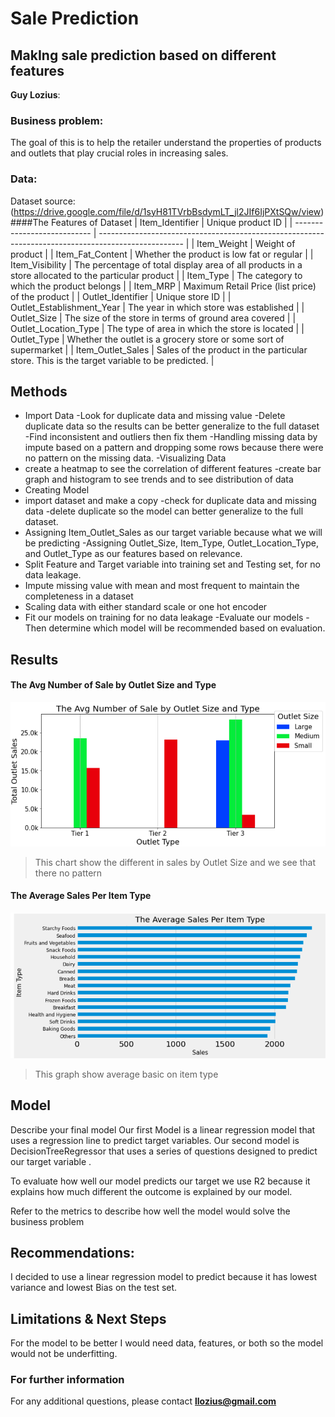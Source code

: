 # Sale Prediction
## MakIng sale prediction based on different  features

**Guy Lozius**: 

### Business problem:

The goal of this is to help the retailer understand the properties of products and outlets that play crucial roles in increasing sales.


### Data:

Dataset source: (https://drive.google.com/file/d/1syH81TVrbBsdymLT_jl2JIf6IjPXtSQw/view)
####The Features of Dataset
| Item\_Identifier            | Unique product ID                                                                                   |
| --------------------------- | --------------------------------------------------------------------------------------------------- |
| Item\_Weight                | Weight of product                                                                                   |
| Item\_Fat\_Content          | Whether the product is low fat or regular                                                           |
| Item\_Visibility            | The percentage of total display area of all products in a store allocated to the particular product |
| Item\_Type                  | The category to which the product belongs                                                           |
| Item\_MRP                   | Maximum Retail Price (list price) of the product                                                    |
| Outlet\_Identifier          | Unique store ID                                                                                     |
| Outlet\_Establishment\_Year | The year in which store was established                                                             |
| Outlet\_Size                | The size of the store in terms of ground area covered                                               |
| Outlet\_Location\_Type      | The type of area in which the store is located                                                      |
| Outlet\_Type                | Whether the outlet is a grocery store or some sort of supermarket                                   |
| Item\_Outlet\_Sales         | Sales of the product in the particular store. This is the target variable to be predicted.          |



## Methods
- Import Data
-Look for duplicate data and missing value
-Delete duplicate data so the results can be better generalize to the full dataset
-Find inconsistent and outliers then fix them
-Handling missing data by impute based on a pattern and dropping some rows because there were no pattern on the missing data. 
-Visualizing Data
- create a heatmap to see the correlation of different features
-create bar graph and histogram to see trends and to see distribution of data
- Creating Model
- import dataset and make a copy
-check for duplicate data and missing data
-delete duplicate so the model can better generalize to the full dataset.
- Assigning Item_Outlet_Sales as our target variable because what we will be predicting 
-Assigning Outlet_Size, Item_Type, Outlet_Location_Type, and  Outlet_Type as our features based on relevance.
- Split Feature and Target variable  into training set and Testing set, for no data leakage.
- Impute missing value with mean and most frequent to maintain the completeness in a dataset
- Scaling data with either standard scale or one hot encoder
- Fit our models on training for no data leakage
-Evaluate our models 
-Then determine which model will be recommended based on evaluation.





## Results




#### The Avg Number of Sale by Outlet Size and Type
<img src="Screenshot 2022-09-22 204611.png" alt="graph">

> This chart show the different in sales by Outlet Size and we see that there no pattern

#### The Average Sales Per Item Type
<img src="Screenshot 2022-09-22 204656.png" alt="graph">

>This graph show average basic on item type

## Model

Describe your final model
Our first Model is a linear regression model that uses a regression line to predict target variables.
Our second model is DecisionTreeRegressor that uses a series of questions designed to predict our target variable .

To evaluate how well our model predicts our target we use R2  because it explains how much different the outcome is explained by our model.


Refer to the metrics to describe how well the model would solve the business problem
## Recommendations:
I decided to use a linear regression model to predict because it has lowest variance and lowest Bias on the test set.



## Limitations & Next Steps
For the model to be better I would need data, features, or both so the model would not be underfitting.



### For further information


For any additional questions, please contact **llozius@gmail.com**
